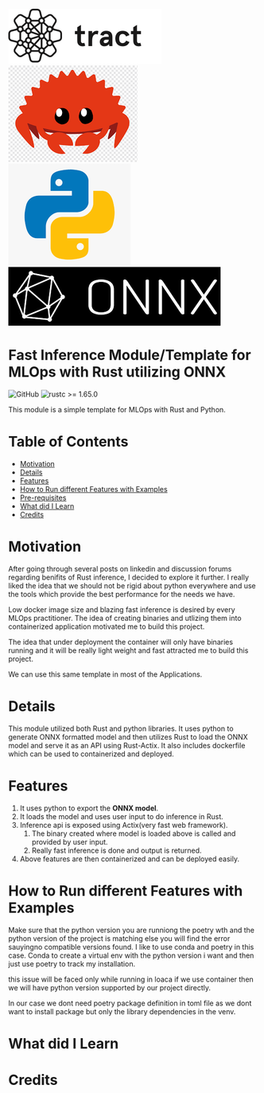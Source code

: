 ![tract-logo](assets/tract-horizontal-black.png) ![rust-logo](assets/rust-logo.png) ![python-logo](assets/python-logo.png) ![onnx-logo](assets/onnx-logo.png)

# Fast Inference Module/Template for MLOps with Rust utilizing ONNX

![GitHub](https://img.shields.io/github/license/smitz94/rust_onnx_nlp)
![rustc >= 1.65.0](https://img.shields.io/badge/rustc-%3E%3D1.65.0-brightgreen)

This module is a simple template for MLOps with Rust and Python. 

# Table of Contents

- [Motivation](#motivation)
- [Details](#details)
- [Features](#features)
- [How to Run different Features with Examples](#how-to-run-different-features-with-examples)
- [Pre-requisites](#Prerequisites)
- [What did I Learn](#what-did-i-learn)
- [Credits](#credits)
    

# Motivation

After going through several posts on linkedin and discussion forums regarding benifits of Rust inference, I decided to explore it further. I really liked the idea that we should not be rigid about python everywhere and use the tools which provide the best performance for the needs we have.

Low docker image size and blazing fast inference is desired by every MLOps practitioner. The idea of creating binaries and utlizing them into containerized application motivated me to build this project.

The idea that under deployment the container will only have binaries running and it will be really light weight and fast attracted me to build this project. 

We can use this same template in most of the Applications.

# Details

This module utilized both Rust and python libraries. It uses python to generate ONNX formatted model and then utilizes Rust to load the ONNX model and serve it as an API using Rust-Actix. It also includes dockerfile which can be used to containerized and deployed.

# Features

1. It uses python to export the **ONNX model**.
2. It loads the model and uses user input to do inference in Rust.
3. Inference api is exposed using Actix(very fast web framework).
   1. The binary created where model is loaded above is called and provided by user input.
   2. Really fast inference is done and output is returned.
4. Above features are then containerized and can be deployed easily.

# How to Run different Features with Examples

Make sure that the python version you are runniong the poetry wth and the python version of the project is matching else you will find the error sauyingno compatible versions found. I like to use conda and poetry in this case. Conda to create a virtual env with the python version i want and then just use poetry to track my installation.

this issue will be faced only while running in loaca if we use container then we will have python version supported by our project directly.

In our case we dont need poetry package definition in toml file as we dont want to install package but only the library dependencies in the venv.

# What did I Learn

# Credits